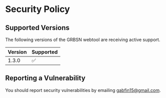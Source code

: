 # Security Policy

## Supported Versions

The following versions of the GRBSN webtool are receiving active support.

| Version | Supported          |
| ------- | ------------------ |
| 1.3.0   | :white_check_mark: |

## Reporting a Vulnerability

You should report security vulnerabilities by emailing gabfin15@gmail.com.
